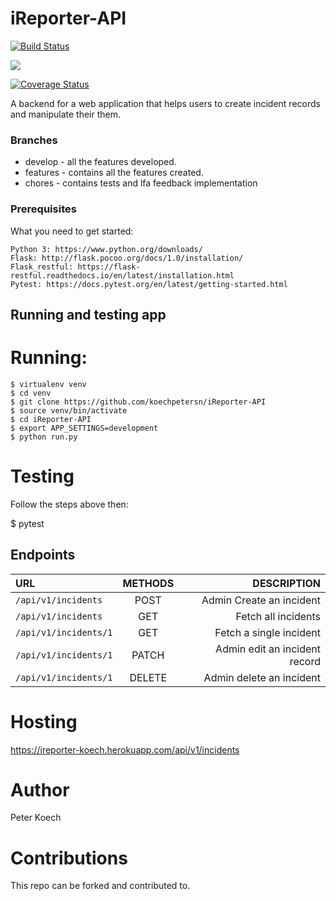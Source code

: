 # iReporter-API
[![Build Status](https://travis-ci.org/koechpetersn/iReporter-API.svg?branch=ch-test-endpoints-162337791)](https://travis-ci.org/koechpetersn/iReporter-API)

<a href="https://codeclimate.com/github/koechpetersn/iReporter-API/maintainability"><img src="https://api.codeclimate.com/v1/badges/8ad00b39780d187adb28/maintainability" /></a>


[![Coverage Status](https://coveralls.io/repos/github/koechpetersn/iReporter-API/badge.svg)](https://coveralls.io/github/koechpetersn/iReporter-API)


A backend for a web application that helps users to create incident records and manipulate their them.

### Branches
* develop - all the features developed.
* features - contains all the features created.
* chores - contains tests and lfa feedback implementation


### Prerequisites
What you need to get started:
    
    Python 3: https://www.python.org/downloads/
    Flask: http://flask.pocoo.org/docs/1.0/installation/
    Flask_restful: https://flask-restful.readthedocs.io/en/latest/installation.html
    Pytest: https://docs.pytest.org/en/latest/getting-started.html
    


## Running and testing app
# Running:
```
$ virtualenv venv
$ cd venv
$ git clone https://github.com/koechpetersn/iReporter-API
$ source venv/bin/activate
$ cd iReporter-API
$ export APP_SETTINGS=development
$ python run.py
```

# Testing

Follow the steps above then:

$ pytest

## Endpoints

| URL                    | METHODS   | DESCRIPTION                    |
| :---                   |     :---: |          ---:                  |  
| `/api/v1/incidents`    | POST      | Admin Create an incident       |
| `/api/v1/incidents`    | GET       | Fetch all incidents            |
| `/api/v1/incidents/1`  | GET       | Fetch a single incident        | 
| `/api/v1/incidents/1`  | PATCH     | Admin edit an incident record  |
| `/api/v1/incidents/1`  | DELETE    | Admin delete  an incident      |



# Hosting 
https://ireporter-koech.herokuapp.com/api/v1/incidents


# Author

Peter Koech

# Contributions

This repo can be forked and contributed to.
